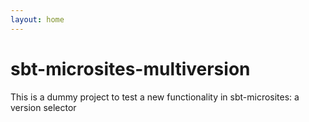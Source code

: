 ```yaml
---
layout: home
---
```


# sbt-microsites-multiversion

This is a dummy project to test a new functionality in sbt-microsites: a version selector
